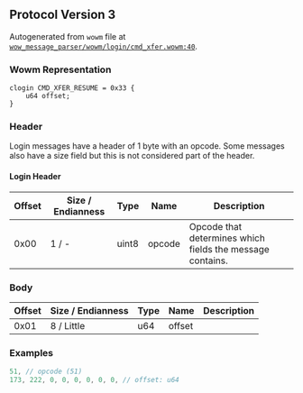 ## Protocol Version 3

Autogenerated from `wowm` file at [`wow_message_parser/wowm/login/cmd_xfer.wowm:40`](https://github.com/gtker/wow_messages/tree/main/wow_message_parser/wowm/login/cmd_xfer.wowm#L40).

### Wowm Representation
```rust,ignore
clogin CMD_XFER_RESUME = 0x33 {
    u64 offset;
}
```
### Header
Login messages have a header of 1 byte with an opcode. Some messages also have a size field but this is not considered part of the header.

#### Login Header
| Offset | Size / Endianness | Type   | Name   | Description |
| ------ | ----------------- | ------ | ------ | ----------- |
| 0x00   | 1 / -             | uint8  | opcode | Opcode that determines which fields the message contains.|
### Body
| Offset | Size / Endianness | Type | Name | Description |
| ------ | ----------------- | ---- | ---- | ----------- |
| 0x01 | 8 / Little | u64 | offset |  |
### Examples
```c
51, // opcode (51)
173, 222, 0, 0, 0, 0, 0, 0, // offset: u64
```
